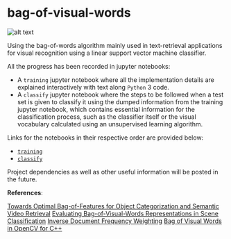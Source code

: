 # bag-of-visual-words

![alt text][results]

Using the bag-of-words algorithm mainly used in text-retrieval applications for visual recognition using a linear support vector machine classifier.

All the progress has been recorded in jupyter notebooks: 

- A `training` jupyter notebook where all the implementation details are explained interactively with text along `Python` 3 code.
- A `classify` jupyter notebook where the steps to be followed when a test set is given to classify it using the dumped information from the training jupyter notebook, which contains essential information for the classification process, such as the classifier itself or the visual vocabulary calculated using an unsupervised learning algorithm.

Links for the notebooks in their respective order are provided below:

+ [`training`](http://nbviewer.jupyter.org/github/diegovincent/bag-of-visual-words/blob/master/src/training.ipynb)
+ [`classify`](http://nbviewer.jupyter.org/github/diegovincent/bag-of-visual-words/blob/master/src/classify.ipynb)

Project dependencies as well as other useful information will be posted in the future.

[results]: https://github.com/diegovincent/bag-of-visual-words/blob/master/src/output/Montage_screenshot_01.07.2018.png "Classifier results"

**References**:

[Towards Optimal Bag-of-Features for Object
Categorization and Semantic Video Retrieval](http://yugangjiang.info/publication/civr07_yjiang.pdf)
[Evaluating Bag-of-Visual-Words Representations in Scene
Classification](http://lastchance.inf.cs.cmu.edu/alex/BagOfVisWords.MIR07.pdf)
[Inverse Document Frequency Weighting](https://nlp.stanford.edu/IR-book/html/htmledition/inverse-document-frequency-1.html)
[Bag of Visual Words in OpenCV for C++](http://vgg.fiit.stuba.sk/2015-02/bag-of-visual-words-in-opencv/)

